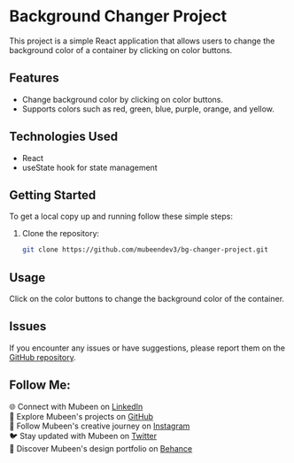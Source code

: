 # Background Changer Project

This project is a simple React application that allows users to change the background color of a container by clicking on color buttons.

## Features

- Change background color by clicking on color buttons.
- Supports colors such as red, green, blue, purple, orange, and yellow.

## Technologies Used

- React
- useState hook for state management

## Getting Started

To get a local copy up and running follow these simple steps:

1. Clone the repository:
   ```sh
   git clone https://github.com/mubeendev3/bg-changer-project.git
   ```

## Usage

Click on the color buttons to change the background color of the container.

## Issues

If you encounter any issues or have suggestions, please report them on the [GitHub repository](https://github.com/mubeendev3/react-projects/issues).

## Follow Me:

🌐 Connect with Mubeen on [LinkedIn](https://www.linkedin.com/in/mubeendeveloper/)<br>
🐙 Explore Mubeen's projects on [GitHub](https://github.com/mubeendev3)<br>
📸 Follow Mubeen's creative journey on [Instagram](https://www.instagram.com/mubeendeveloper/)<br>
🐦 Stay updated with Mubeen on [Twitter](https://twitter.com/mubeendeveloper)<br>
🎨 Discover Mubeen's design portfolio on [Behance](https://www.behance.net/pixuro)<br>

